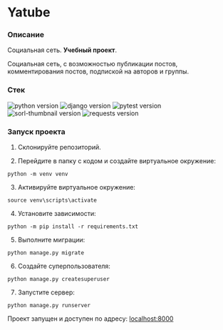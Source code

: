 # **Yatube**
### **Описание**
Социальная сеть. **Учебный проект**.

Социальная сеть, с возможностью публикации постов, комментирования постов, 
подпиской на авторов и группы.

### **Стек**
![python version](https://img.shields.io/badge/Python-3.9-yellowgreen?logo=python)
![django version](https://img.shields.io/badge/Django-2.2-yellowgreen?logo=django)
![pytest version](https://img.shields.io/badge/pytest-6.2-yellowgreen?logo=pytest)
![sorl-thumbnail version](https://img.shields.io/badge/thumbnail-12.7-yellowgreen)
![requests version](https://img.shields.io/badge/requests-2.26-yellowgreen)

### **Запуск проекта**

1. Склонируйте репозиторий.

2. Перейдите в папку с кодом и создайте виртуальное окружение:
```
python -m venv venv
```

3. Активируйте виртуальное окружение:
```
source venv\scripts\activate
```
4. Установите зависимости:
```
python -m pip install -r requirements.txt
```
5. Выполните миграции:
```
python manage.py migrate
```
6. Создайте суперпользователя:
```
python manage.py createsuperuser
```
7. Запустите сервер:
```
python manage.py runserver
```
Проект запущен и доступен по адресу: [localhost:8000](http://localhost:8000/)


